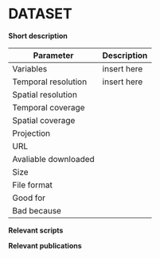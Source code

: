# DATASET

**Short description**



| Parameter     | Description |
| ---      | ---       |
| Variables            |    insert here      |
| Temporal resolution  |    insert here      |
| Spatial resolution   |                     |
| Temporal coverage    |                     |
| Spatial coverage     |                     |
| Projection           |                     |
| URL                  |                     |
| Avaliable downloaded |                     |
| Size                 |                     |
| File format          |                     |
| Good for             |                     |
| Bad because          |                     |



**Relevant scripts**




**Relevant publications**
